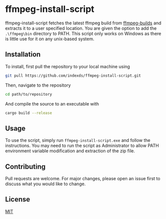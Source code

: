 # ffmpeg-install-script

ffmpeg-install-script fetches the latest ffmpeg build from [ffmpeg-builds](https://github.com/BtbN/FFmpeg-Builds/) and extracts it to a user specified location. You are given the option to add the ```.\ffmpeg\bin``` directory to PATH.
This script only works on Windows as there is little use for it on any unix-based system.

## Installation

To install, first pull the repository to your local machine using

```bash
git pull https://github.com/indexds/ffmpeg-install-script.git
```

Then, navigate to the repository

```bash
cd path/to/repository
```

And compile the source to an executable with

```bash
cargo build --release
```
## Usage

To use the script, simply run ```ffmpeg-install-script.exe``` and follow the instructions.
You may need to run the script as Administrator to allow PATH environment variable modification and extraction of the zip file.

## Contributing

Pull requests are welcome. For major changes, please open an issue first
to discuss what you would like to change.

## License

[MIT](https://choosealicense.com/licenses/mit/)
